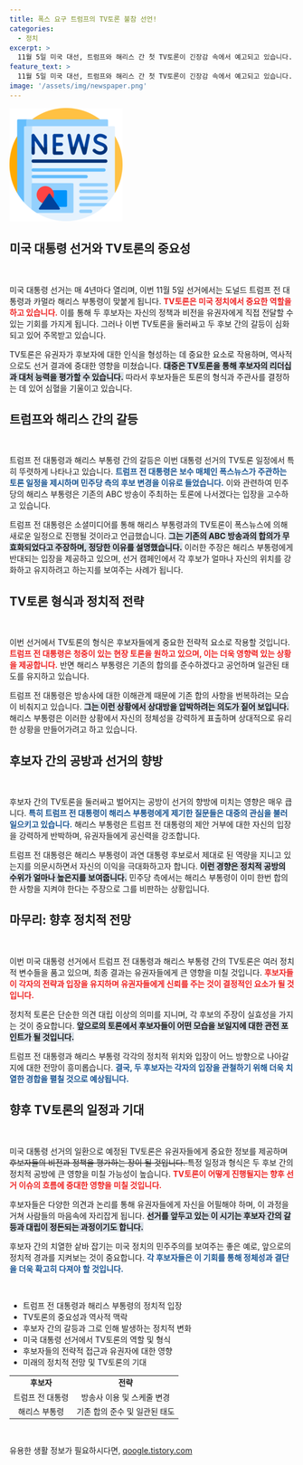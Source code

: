 ```yaml
---
title: 폭스 요구 트럼프의 TV토론 불참 선언!
categories:
  - 정치
excerpt: >
  11월 5일 미국 대선, 트럼프와 해리스 간 첫 TV토론이 긴장감 속에서 예고되고 있습니다. 공화당과 민주당 각각의 주관 방송사 선택을 두고 치열한 신경전이 벌어지는 가운데, 두 후보가 과연 어떤 결론을 내릴지 귀추가 주목됩니다.
feature_text: >
  11월 5일 미국 대선, 트럼프와 해리스 간 첫 TV토론이 긴장감 속에서 예고되고 있습니다. 공화당과 민주당 각각의 주관 방송사 선택을 두고 치열한 신경전이 벌어지는 가운데, 두 후보가 과연 어떤 결론을 내릴지 귀추가 주목됩니다.
image: '/assets/img/newspaper.png'
---
```


<p><img src="/assets/img/newspaper.png" alt="kimp 속보" /></p>

<h2 data-ke-size="size26">미국 대통령 선거와 TV토론의 중요성</h2>

<p data-ke-size="size16">&nbsp;</p>

<p>미국 대통령 선거는 매 4년마다 열리며, 이번 11월 5일 선거에서는 도널드 트럼프 전 대통령과 카멀라 해리스 부통령이 맞붙게 됩니다. <b><span style="color: #ee2323;">TV토론은 미국 정치에서 중요한 역할을 하고 있습니다.</span></b> 이를 통해 두 후보자는 자신의 정책과 비전을 유권자에게 직접 전달할 수 있는 기회를 가지게 됩니다. 그러나 이번 TV토론을 둘러싸고 두 후보 간의 갈등이 심화되고 있어 주목받고 있습니다. </p>

<p>TV토론은 유권자가 후보자에 대한 인식을 형성하는 데 중요한 요소로 작용하며, 역사적으로도 선거 결과에 중대한 영향을 미쳤습니다. <b><span style="background-color: #21538527;">대중은 TV토론을 통해 후보자의 리더십과 대처 능력을 평가할 수 있습니다.</span></b> 따라서 후보자들은 토론의 형식과 주관사를 결정하는 데 있어 심혈을 기울이고 있습니다. </p>

<h2 data-ke-size="size26">트럼프와 해리스 간의 갈등</h2>

<p data-ke-size="size16">&nbsp;</p>

<p>트럼프 전 대통령과 해리스 부통령 간의 갈등은 이번 대통령 선거의 TV토론 일정에서 특히 뚜렷하게 나타나고 있습니다. <b><span style="color: #1a5490;">트럼프 전 대통령은 보수 매체인 폭스뉴스가 주관하는 토론 일정을 제시하며 민주당 측의 후보 변경을 이유로 들었습니다.</span></b> 이와 관련하여 민주당의 해리스 부통령은 기존의 ABC 방송이 주최하는 토론에 나서겠다는 입장을 고수하고 있습니다. </p>

<p>트럼프 전 대통령은 소셜미디어를 통해 해리스 부통령과의 TV토론이 폭스뉴스에 의해 새로운 일정으로 진행될 것이라고 언급했습니다. <b><span style="background-color: #21538527;">그는 기존의 ABC 방송과의 합의가 무효화되었다고 주장하며, 정당한 이유를 설명했습니다.</span></b> 이러한 주장은 해리스 부통령에게 반대되는 입장을 제공하고 있으며, 선거 캠페인에서 각 후보가 얼마나 자신의 위치를 강화하고 유지하려고 하는지를 보여주는 사례가 됩니다. </p>

<h2 data-ke-size="size26">TV토론 형식과 정치적 전략</h2>

<p data-ke-size="size16">&nbsp;</p>

<p>이번 선거에서 TV토론의 형식은 후보자들에게 중요한 전략적 요소로 작용할 것입니다. <b><span style="color: #ee2323;">트럼프 전 대통령은 청중이 있는 현장 토론을 원하고 있으며, 이는 더욱 영향력 있는 상황을 제공합니다.</span></b> 반면 해리스 부통령은 기존의 합의를 준수하겠다고 공언하며 일관된 태도를 유지하고 있습니다. </p>

<p>트럼프 전 대통령은 방송사에 대한 이해관계 때문에 기존 합의 사항을 번복하려는 모습이 비춰지고 있습니다. <b><span style="background-color: #21538527;">그는 이런 상황에서 상대방을 압박하려는 의도가 짙어 보입니다.</span></b> 해리스 부통령은 이러한 상황에서 자신의 정체성을 강력하게 표출하며 상대적으로 유리한 상황을 만들어가려고 하고 있습니다. </p>

<h2 data-ke-size="size26">후보자 간의 공방과 선거의 향방</h2>

<p data-ke-size="size16">&nbsp;</p>

<p>후보자 간의 TV토론을 둘러싸고 벌어지는 공방이 선거의 향방에 미치는 영향은 매우 큽니다. <b><span style="color: #1a5490;">특히 트럼프 전 대통령이 해리스 부통령에게 제기한 질문들은 대중의 관심을 불러일으키고 있습니다.</span></b> 해리스 부통령은 트럼프 전 대통령의 제안 거부에 대한 자신의 입장을 강력하게 반박하며, 유권자들에게 공신력을 강조합니다. </p>

<p>트럼프 전 대통령은 해리스 부통령이 과연 대통령 후보로서 제대로 된 역량을 지니고 있는지를 의문시하면서 자신의 이익을 극대화하고자 합니다. <b><span style="background-color: #21538527;">이런 경향은 정치적 공방의 수위가 얼마나 높은지를 보여줍니다.</span></b> 민주당 측에서는 해리스 부통령이 이미 한번 합의한 사항을 지켜야 한다는 주장으로 그를 비판하는 상황입니다. </p>

<h2 data-ke-size="size26">마무리: 향후 정치적 전망</h2>

<p data-ke-size="size16">&nbsp;</p>

<p>이번 미국 대통령 선거에서 트럼프 전 대통령과 해리스 부통령 간의 TV토론은 여러 정치적 변수들을 품고 있으며, 최종 결과는 유권자들에게 큰 영향을 미칠 것입니다. <b><span style="color: #ee2323;">후보자들이 각자의 전략과 입장을 유지하며 유권자들에게 신뢰를 주는 것이 결정적인 요소가 될 것입니다.</span></b> </p>

<p>정치적 토론은 단순한 의견 대립 이상의 의미를 지니며, 각 후보의 주장이 실효성을 가지는 것이 중요합니다. <b><span style="background-color: #21538527;">앞으로의 토론에서 후보자들이 어떤 모습을 보일지에 대한 관전 포인트가 될 것입니다.</span></b> </p>

<p>트럼프 전 대통령과 해리스 부통령 각각의 정치적 위치와 입장이 어느 방향으로 나아갈지에 대한 전망이 흥미롭습니다. <b><span style="color: #1a5490;">결국, 두 후보자는 각자의 입장을 관철하기 위해 더욱 치열한 경합을 펼칠 것으로 예상됩니다.</span></b> </p>

<h2 data-ke-size="size26">향후 TV토론의 일정과 기대</h2>

<p data-ke-size="size16">&nbsp;</p>

<p>미국 대통령 선거의 일환으로 예정된 TV토론은 유권자들에게 중요한 정보를 제공하며<del> 후보자들의 비전과 정책을 평가하는 장이 될 것입니다. </del> 특정 일정과 형식은 두 후보 간의 정치적 공방에 큰 영향을 미칠 가능성이 높습니다. <b><span style="color: #ee2323;">TV토론이 어떻게 진행될지는 향후 선거 이슈의 흐름에 중대한 영향을 미칠 것입니다.</span></b> </p>

<p>후보자들은 다양한 의견과 논리를 통해 유권자들에게 자신을 어필해야 하며, 이 과정을 거쳐 사람들의 마음속에 자리잡게 됩니다. <b><span style="background-color: #21538527;">선거를 앞두고 있는 이 시기는 후보자 간의 갈등과 대립이 정돈되는 과정이기도 합니다.</span></b> </p>

<p>후보자 간의 치열한 샅바 잡기는 미국 정치의 민주주의를 보여주는 좋은 예로, 앞으로의 정치적 경과를 지켜보는 것이 중요합니다. <b><span style="color: #1a5490;">각 후보자들은 이 기회를 통해 정체성과 결단을 더욱 확고히 다져야 할 것입니다.</span></b> </p>

<p data-ke-size="size16">&nbsp;</p>

<ul>
   <li>트럼프 전 대통령과 해리스 부통령의 정치적 입장</li>
   <li>TV토론의 중요성과 역사적 맥락</li>
   <li>후보자 간의 갈등과 그로 인해 발생하는 정치적 변화</li>
   <li>미국 대통령 선거에서 TV토론의 역할 및 형식</li>
   <li>후보자들의 전략적 접근과 유권자에 대한 영향</li>
   <li>미래의 정치적 전망 및 TV토론의 기대</li>
</ul>

<table>
   <tr>
      <td style="text-align: center; height: 17px;"><b>후보자</b></td>
      <td style="text-align: center; height: 17px;"><b>전략</b></td>
   </tr>
   <tr>
      <td style="text-align: center; height: 17px;">트럼프 전 대통령</td>
      <td style="text-align: center; height: 17px;">방송사 이용 및 스케줄 변경</td>
   </tr>
   <tr>
      <td style="text-align: center; height: 17px;">해리스 부통령</td>
      <td style="text-align: center; height: 17px;">기존 합의 준수 및 일관된 태도</td>
   </tr>
</table>

<p data-ke-size="size16">&nbsp;</p>
유용한 생활 정보가 필요하시다면, <a href="https://qoogle.tistory.com" rel="dofollow">qoogle.tistory.com</a>


